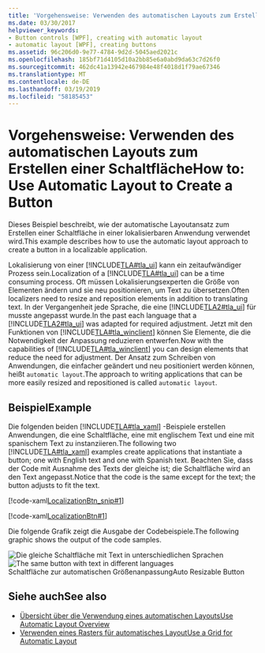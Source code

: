 ```yaml
---
title: 'Vorgehensweise: Verwenden des automatischen Layouts zum Erstellen einer Schaltfläche'
ms.date: 03/30/2017
helpviewer_keywords:
- Button controls [WPF], creating with automatic layout
- automatic layout [WPF], creating buttons
ms.assetid: 96c206d0-9e77-4784-9d2d-5045aed2021c
ms.openlocfilehash: 185bf71d4105d10a2bb85e6a0abd9da63c7d26f0
ms.sourcegitcommit: 462dc41a13942e467984e48f4018d1f79ae67346
ms.translationtype: MT
ms.contentlocale: de-DE
ms.lasthandoff: 03/19/2019
ms.locfileid: "58185453"
---
```

# <a name="how-to-use-automatic-layout-to-create-a-button"></a><span data-ttu-id="65596-102">Vorgehensweise: Verwenden des automatischen Layouts zum Erstellen einer Schaltfläche</span><span class="sxs-lookup"><span data-stu-id="65596-102">How to: Use Automatic Layout to Create a Button</span></span>
<span data-ttu-id="65596-103">Dieses Beispiel beschreibt, wie der automatische Layoutansatz zum Erstellen einer Schaltfläche in einer lokalisierbaren Anwendung verwendet wird.</span><span class="sxs-lookup"><span data-stu-id="65596-103">This example describes how to use the automatic layout approach to create a button in a localizable application.</span></span>  
  
 <span data-ttu-id="65596-104">Lokalisierung von einer [!INCLUDE[TLA#tla_ui](../../../../includes/tlasharptla-ui-md.md)] kann ein zeitaufwändiger Prozess sein.</span><span class="sxs-lookup"><span data-stu-id="65596-104">Localization of a [!INCLUDE[TLA#tla_ui](../../../../includes/tlasharptla-ui-md.md)] can be a time consuming process.</span></span> <span data-ttu-id="65596-105">Oft müssen Lokalisierungsexperten die Größe von Elementen ändern und sie neu positionieren, um Text zu übersetzen.</span><span class="sxs-lookup"><span data-stu-id="65596-105">Often localizers need to resize and reposition elements in addition to translating text.</span></span> <span data-ttu-id="65596-106">In der Vergangenheit jede Sprache, die eine [!INCLUDE[TLA2#tla_ui](../../../../includes/tla2sharptla-ui-md.md)] für musste angepasst wurde.</span><span class="sxs-lookup"><span data-stu-id="65596-106">In the past each language that a [!INCLUDE[TLA2#tla_ui](../../../../includes/tla2sharptla-ui-md.md)] was adapted for required adjustment.</span></span> <span data-ttu-id="65596-107">Jetzt mit den Funktionen von [!INCLUDE[TLA#tla_winclient](../../../../includes/tlasharptla-winclient-md.md)] können Sie Elemente, die die Notwendigkeit der Anpassung reduzieren entwerfen.</span><span class="sxs-lookup"><span data-stu-id="65596-107">Now with the capabilities of [!INCLUDE[TLA#tla_winclient](../../../../includes/tlasharptla-winclient-md.md)] you can design elements that reduce the need for adjustment.</span></span> <span data-ttu-id="65596-108">Der Ansatz zum Schreiben von Anwendungen, die einfacher geändert und neu positioniert werden können, heißt `automatic layout`.</span><span class="sxs-lookup"><span data-stu-id="65596-108">The approach to writing applications that can be more easily resized and repositioned is called `automatic layout`.</span></span>  
  
## <a name="example"></a><span data-ttu-id="65596-109">Beispiel</span><span class="sxs-lookup"><span data-stu-id="65596-109">Example</span></span>  

<span data-ttu-id="65596-110">Die folgenden beiden [!INCLUDE[TLA#tla_xaml](../../../../includes/tlasharptla-xaml-md.md)] -Beispiele erstellen Anwendungen, die eine Schaltfläche, eine mit englischem Text und eine mit spanischem Text zu instanziieren.</span><span class="sxs-lookup"><span data-stu-id="65596-110">The following two [!INCLUDE[TLA#tla_xaml](../../../../includes/tlasharptla-xaml-md.md)] examples create applications that instantiate a button; one with English text and one with Spanish text.</span></span> <span data-ttu-id="65596-111">Beachten Sie, dass der Code mit Ausnahme des Texts der gleiche ist; die Schaltfläche wird an den Text angepasst.</span><span class="sxs-lookup"><span data-stu-id="65596-111">Notice that the code is the same except for the text; the button adjusts to fit the text.</span></span>

[!code-xaml[LocalizationBtn_snip#1](~/samples/snippets/csharp/VS_Snippets_Wpf/LocalizationBtn_snip/CS/Pane1.xaml#1)]  
  
[!code-xaml[LocalizationBtn#1](~/samples/snippets/csharp/VS_Snippets_Wpf/LocalizationBtn/CS/Pane1.xaml#1)]  
  
 <span data-ttu-id="65596-112">Die folgende Grafik zeigt die Ausgabe der Codebeispiele.</span><span class="sxs-lookup"><span data-stu-id="65596-112">The following graphic shows the output of the code samples.</span></span>  
  
 <span data-ttu-id="65596-113">![Die gleiche Schaltfläche mit Text in unterschiedlichen Sprachen](./media/globalizationbutton.png "GlobalizationButton")</span><span class="sxs-lookup"><span data-stu-id="65596-113">![The same button with text in different languages](./media/globalizationbutton.png "GlobalizationButton")</span></span>  
<span data-ttu-id="65596-114">Schaltfläche zur automatischen Größenanpassung</span><span class="sxs-lookup"><span data-stu-id="65596-114">Auto Resizable Button</span></span>  
  
## <a name="see-also"></a><span data-ttu-id="65596-115">Siehe auch</span><span class="sxs-lookup"><span data-stu-id="65596-115">See also</span></span>

- [<span data-ttu-id="65596-116">Übersicht über die Verwendung eines automatischen Layouts</span><span class="sxs-lookup"><span data-stu-id="65596-116">Use Automatic Layout Overview</span></span>](use-automatic-layout-overview.md)
- [<span data-ttu-id="65596-117">Verwenden eines Rasters für automatisches Layout</span><span class="sxs-lookup"><span data-stu-id="65596-117">Use a Grid for Automatic Layout</span></span>](how-to-use-a-grid-for-automatic-layout.md)
